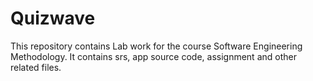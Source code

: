# Quizwave
This repository contains Lab work for the course Software Engineering Methodology. It contains srs,  app source code, assignment and other related files.
